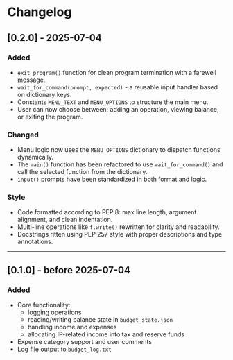 # Changelog

## [0.2.0] - 2025-07-04

### Added
- `exit_program()` function for clean program termination with a farewell message.
- `wait_for_command(prompt, expected)` - a reusable input handler based on dictionary keys.
- Constants `MENU_TEXT` and `MENU_OPTIONS` to structure the main menu.
- User can now choose between: adding an operation, viewing balance, or exiting the program.

### Changed
- Menu logic now uses the `MENU_OPTIONS` dictionary to dispatch functions dynamically.
- The `main()` function has been refactored to use `wait_for_command()` and call the selected function from the dictionary.
- `input()` prompts have been standardized in both format and logic.

### Style
- Code formatted according to PEP 8: max line length, argument alignment, and clean indentation.
- Multi-line operations like `f.write()` rewritten for clarity and readability.
- Docstrings ritten using PEP 257 style with proper descriptions and type annotations.

---

## [0.1.0] - before 2025-07-04

### Added
- Core functionality:
  - logging operations 
  - reading/writing balance state in `budget_state.json`
  - handling income and expenses
  - allocating IP-related income into tax and reserve funds
- Expense category support and user comments
- Log file output to `budget_log.txt`
